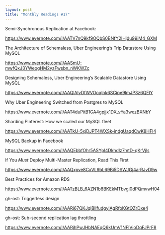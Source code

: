 ```yaml
---
layout: post
title: "Monthly Readings #17"
---
```


Semi-Synchronous Replication at Facebook:

https://www.evernote.com/l/AATV7nQ9kf9OQbS0BNfY2IHjdu99iM4_GXM

The Architecture of Schemaless, Uber Engineering’s Trip Datastore Using MySQL

https://www.evernote.com/l/AASmU-mwfQxJ3YWeogHM2yzFwsbn_nWKWZc

Designing Schemaless, Uber Engineering’s Scalable Datastore Using MySQL

https://www.evernote.com/l/AAQlAIyDfWVOoqlnk6SCipe9lmJP3z6QElY

Why Uber Engineering Switched from Postgres to MySQL

https://www.evernote.com/l/AAT4duPitB1GA4gpjjx1DX_vYa3wezBXNbY

Sharding Pinterest: How we scaled our MySQL fleet

https://www.evernote.com/l/AATkU-5xjDJPT4WXSk-indgUaqdCwK8HFI4

MySQL Backup in Facebook

https://www.evernote.com/l/AAQEbbfOhr5ASYpl4Dkhdlz7mtD-qKrVjls

If You *Must* Deploy Multi-Master Replication, Read This First

https://www.evernote.com/l/AAQxpve8CxVL9bL69Bi5DSWJGj4arRJvD9w

Best Practices for Amazon RDS

https://www.evernote.com/l/AATzBLB_6AZN1b8BKEkMTbvgi0dPQmvwH04

gh-ost: Triggerless design

https://www.evernote.com/l/AARj67QKJqlBlIfudgyiAgRfoKGtQZrDxe4

gh-ost: Sub-second replication lag throttling

https://www.evernote.com/l/AARjhPwJHbNAEqQ6kUmV1NFlVioDqFJPrF8
